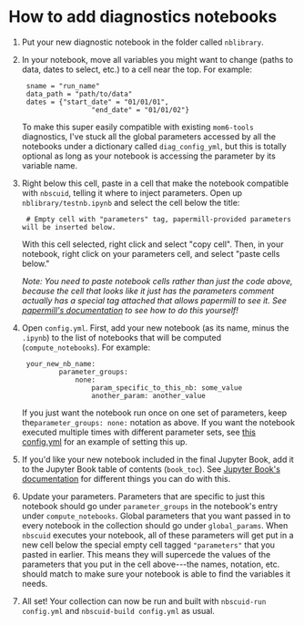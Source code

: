# How to add diagnostics notebooks

1. Put your new diagnostic notebook in the folder called `nblibrary`.
2. In your notebook, move all variables you might want to change (paths to data, dates to select, etc.) to a cell near the top. For example:

	    sname = "run_name"
	    data_path = "path/to/data"
	    dates = {"start_date" = "01/01/01",
	    			    "end_date" = "01/01/02"}

	To make this super easily compatible with existing `mom6-tools` diagnostics, I've stuck all the global parameters accessed by all the notebooks under a dictionary called `diag_config_yml`, but this is totally optional as long as your notebook is accessing the parameter by its variable name.

3. Right below this cell, paste in a cell that make the notebook compatible with `nbscuid`, telling it where to inject parameters. Open up `nblibrary/testnb.ipynb` and select the cell below the title:


		# Empty cell with "parameters" tag, papermill-provided parameters will be inserted below.

	With this cell selected, right click and select "copy cell". Then, in your notebook, right click on your parameters cell, and select "paste cells below."

	*Note: You need to paste notebook cells rather than just the code above, because the cell that looks like it just has the parameters comment actually has a special tag attached that allows papermill to see it. See [papermill's documentation](https://papermill.readthedocs.io/en/latest/usage-parameterize.html) to see how to do this yourself!*

4. Open `config.yml`. First, add your new notebook (as its name, minus the `.ipynb`) to the list of notebooks that will be computed (`compute_notebooks`). For example:

		your_new_nb_name:
			    parameter_groups:
				    none:
						param_specific_to_this_nb: some_value
						another_param: another_value
	If you just want the notebook run once on one set of parameters, keep the`parameter_groups: none:` notation as above. If you want the notebook executed multiple times with different parameter sets, see [this config.yml](https://github.com/rmshkv/nbscuid-examples/blob/main/tutorial/config.yml) for an example of setting this up.

5. If you'd like your new notebook included in the final Jupyter Book, add it to the Jupyter Book table of contents (`book_toc`). See [Jupyter Book's documentation](https://jupyterbook.org/en/stable/structure/toc.html) for different things you can do with this.
6. Update your parameters. Parameters that are specific to just this notebook should go under `parameter_groups` in the notebook's entry under `compute_notebooks`. Global parameters that you want passed in to every notebook in the collection should go under `global_params`.  When `nbscuid` executes your notebook, all of these parameters will get put in a new cell below the special empty cell tagged `"parameters"` that you pasted in earlier. This means they will supercede the values of the parameters that you put in the cell above---the names, notation, etc. should match to make sure your notebook is able to find the variables it needs.
7. All set! Your collection can now be run and built with `nbscuid-run config.yml` and `nbscuid-build config.yml` as usual.
